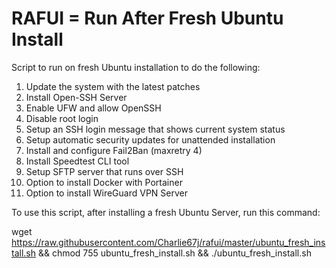# RAFUI = Run After Fresh Ubuntu Install

Script to run on fresh Ubuntu installation to do the following:
1. Update the system with the latest patches
2. Install Open-SSH Server
3. Enable UFW and allow OpenSSH
4. Disable root login
5. Setup an SSH login message that shows current system status
6. Setup automatic security updates for unattended installation
7. Install and configure Fail2Ban (maxretry 4)
8. Install Speedtest CLI tool
9. Setup SFTP server that runs over SSH
10. Option to install Docker with Portainer
11. Option to install WireGuard VPN Server

To use this script, after installing a fresh Ubuntu Server, run this command:

wget https://raw.githubusercontent.com/Charlie67j/rafui/master/ubuntu_fresh_install.sh && chmod 755 ubuntu_fresh_install.sh && ./ubuntu_fresh_install.sh

